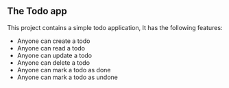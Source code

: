 ## The Todo app

This project contains a simple todo application, It has the following features:

* Anyone can create a todo
* Anyone can read a todo
* Anyone can update a todo
* Anyone can delete a todo
* Anyone can mark a todo as done
* Anyone can mark a todo as undone